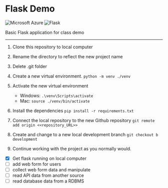 # Flask Demo
![Microsoft Azure](https://img.shields.io/badge/-Azure-blue?logo=microsoftazure)
![Flask](https://img.shields.io/badge/-Flask-black?logo=flask)

Basic Flask application for class demo

---
1. Clone this repository to local computer

2. Rename the directory to reflect the new project name

3. Delete .git folder

4. Create a new virtual environment. ```python -m venv ./venv```

5. Activate the new virtual environment
   - Windows:  ```.\venv\Scripts\activate```
   - Mac:  ```source ./venv/bin/activate```

6. Install the dependencies ```pip install -r requirements.txt```

11. Connect the local repository to the new Github repository ```git remote add origin <<repository_URL>>```

12. Create and change to a new local development branch ```git checkout b development```

13. Continue working with the project as you normally would.

- [x] Get flask running on local computer
- [ ] add web form for users
- [ ] collect web form data and manipulate
- [ ] read API data from another source
- [ ] read database data from a RDBMS
